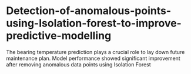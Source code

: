 # Detection-of-anomalous-points-using-Isolation-forest-to-improve-predictive-modelling
The bearing temperature prediction plays a crucial role to lay down future maintenance plan. Model performance showed significant improvement after removing anomalous data points using Isolation Forest
